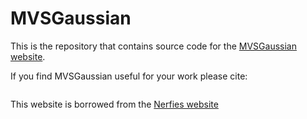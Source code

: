 # MVSGaussian

This is the repository that contains source code for the [MVSGaussian website](https://MVSGaussian.github.io/).

If you find MVSGaussian useful for your work please cite:
```
```
This website is borrowed from the [Nerfies website](https://nerfies.github.io) 
